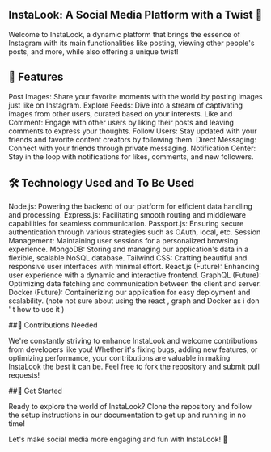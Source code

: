 
## InstaLook: A Social Media Platform with a Twist 📸
Welcome to InstaLook, a dynamic platform that brings the essence of Instagram with its main functionalities like posting, viewing other people's posts, and more, while also offering a unique twist!

## 🚀 Features

Post Images: Share your favorite moments with the world by posting images just like on Instagram.
Explore Feeds: Dive into a stream of captivating images from other users, curated based on your interests.
Like and Comment: Engage with other users by liking their posts and leaving comments to express your thoughts.
Follow Users: Stay updated with your friends and favorite content creators by following them.
Direct Messaging: Connect with your friends through private messaging.
Notification Center: Stay in the loop with notifications for likes, comments, and new followers.


## 🛠️ Technology Used and To Be Used

Node.js: Powering the backend of our platform for efficient data handling and processing.
Express.js: Facilitating smooth routing and middleware capabilities for seamless communication.
Passport.js: Ensuring secure authentication through various strategies such as OAuth, local, etc.
Session Management: Maintaining user sessions for a personalized browsing experience.
MongoDB: Storing and managing our application's data in a flexible, scalable NoSQL database.
Tailwind CSS: Crafting beautiful and responsive user interfaces with minimal effort.
React.js (Future): Enhancing user experience with a dynamic and interactive frontend.
GraphQL (Future): Optimizing data fetching and communication between the client and server.
Docker (Future): Containerizing our application for easy deployment and scalability.
(note not sure about using the react , graph and Docker as i don ' t how to use it )


##🤝 Contributions Needed

We're constantly striving to enhance InstaLook and welcome contributions from developers like you! Whether it's fixing bugs, adding new features, or optimizing performance, your contributions are valuable in making InstaLook the best it can be. Feel free to fork the repository and submit pull requests!

##🔗 Get Started

Ready to explore the world of InstaLook? Clone the repository and follow the setup instructions in our documentation to get up and running in no time!

Let's make social media more engaging and fun with InstaLook! 🎉




